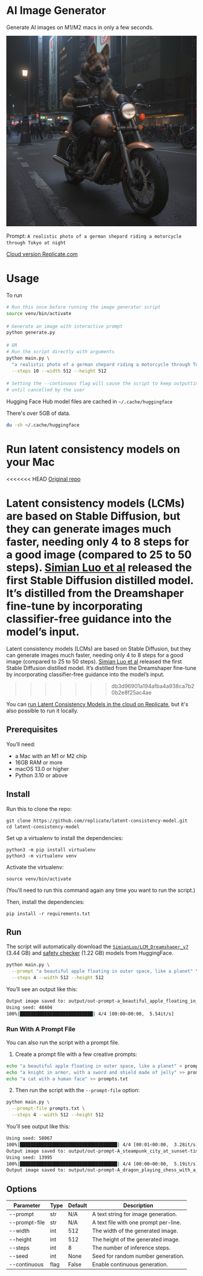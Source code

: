 # AI Image Generator

Generate AI images on M1/M2 macs in only a few seconds.

![Example Output](example-output1.png)

Prompt: `A realistic photo of a german shepard riding a motorcycle through Tokyo at night`

[Cloud version Replicate.com](https://replicate.com/luosiallen/latent-consistency-model)

# Usage

To run
```bash
# Run this once before running the image generator script
source venv/bin/activate

# Generate an image with interactive prompt
python generate.py

# OR
# Run the script directly with arguments
python main.py \
  "a realistic photo of a german shepard riding a motorcycle through Tokyo at night" \
  --steps 10 --width 512 --height 512

# Setting the --continuous flag will cause the script to keep outputting images
# until cancelled by the user
```

Hugging Face Hub model files are cached in `~/.cache/huggingface`

There's over 5GB of data.

```bash
du -sh ~/.cache/huggingface
```


# Run latent consistency models on your Mac

<<<<<<< HEAD
[Original repo](https://github.com/replicate/latent-consistency-model)

Latent consistency models (LCMs) are based on Stable Diffusion, but they can generate images much faster, needing only 4 to 8 steps for a good image (compared to 25 to 50 steps). [Simian Luo et al](https://arxiv.org/abs/2310.04378) released the first Stable Diffusion distilled model. It’s distilled from the Dreamshaper fine-tune by incorporating classifier-free guidance into the model’s input.
=======
Latent consistency models (LCMs) are based on Stable Diffusion, but they can
generate images much faster, needing only 4 to 8 steps for a good image
(compared to 25 to 50 steps).
[Simian Luo et al](https://arxiv.org/abs/2310.04378) released the first Stable
Diffusion distilled model. It’s distilled from the Dreamshaper fine-tune by
incorporating classifier-free guidance into the model’s input.
>>>>>>> db3d96901a194afba4a938ca7b20b2e8f25ac4ae

You can
[run Latent Consistency Models in the cloud on Replicate](https://replicate.com/luosiallen/latent-consistency-model),
but it's also possible to run it locally.

## Prerequisites

You’ll need:

- a Mac with an M1 or M2 chip
- 16GB RAM or more
- macOS 13.0 or higher
- Python 3.10 or above

## Install

Run this to clone the repo:

    git clone https://github.com/replicate/latent-consistency-model.git
    cd latent-consistency-model

Set up a virtualenv to install the dependencies:

    python3 -m pip install virtualenv
    python3 -m virtualenv venv

Activate the virtualenv:

    source venv/bin/activate

(You'll need to run this command again any time you want to run the script.)

Then, install the dependencies:

    pip install -r requirements.txt

## Run

The script will automatically download the
[`SimianLuo/LCM_Dreamshaper_v7`](https://huggingface.co/SimianLuo/LCM_Dreamshaper_v7)
(3.44 GB) and
[safety checker](https://huggingface.co/CompVis/stable-diffusion-safety-checker)
(1.22 GB) models from HuggingFace.

```sh
python main.py \
  --prompt "a beautiful apple floating in outer space, like a planet" \
  --steps 4 --width 512 --height 512
```

You’ll see an output like this:

```sh
Output image saved to: output/out-prompt-a_beautiful_apple_floating_in_outer_space,_like_a_planet-time-20231027-181911-seed-7445-width-512-height-512-steps-4.png
Using seed: 48404
100%|███████████████████████████| 4/4 [00:00<00:00,  5.54it/s]
```

### Run With A Prompt File

You can also run the script with a prompt file.

1. Create a prompt file with a few creative prompts:

```sh
echo "a beautiful apple floating in outer space, like a planet" > prompts.txt
echo "a knight in armor, with a sword and shield made of jelly" >> prompts.txt
echo "a cat with a human face" >> prompts.txt
```

2. Then run the script with the `--prompt-file` option:

```sh
python main.py \
  --prompt-file prompts.txt \
  --steps 4 --width 512 --height 512
```

You'll see output like this:

```sh
Using seed: 58067
100%|████████████████████████████████████| 4/4 [00:01<00:00,  3.28it/s]
Output image saved to: output/out-prompt-A_steampunk_city_at_sunset-time-20231027-181942-seed-58067-width-512-height-512-steps-4.png
Using seed: 13995
100%|████████████████████████████████████| 4/4 [00:00<00:00,  5.19it/s]
Output image saved to: output/out-prompt-A_dragon_playing_chess_with_a_knight-time-20231027-181943-seed-13995-width-512-height-512-steps-4.png
```

## Options

| Parameter     | Type | Default | Description                           |
| ------------- | ---- | ------- | ------------------------------------- |
| --prompt      | str  | N/A     | A text string for image generation.   |
| --prompt-file | str  | N/A     | A text file with one prompt per-line. |
| --width       | int  | 512     | The width of the generated image.     |
| --height      | int  | 512     | The height of the generated image.    |
| --steps       | int  | 8       | The number of inference steps.        |
| --seed        | int  | None    | Seed for random number generation.    |
| --continuous  | flag | False   | Enable continuous generation.         |
